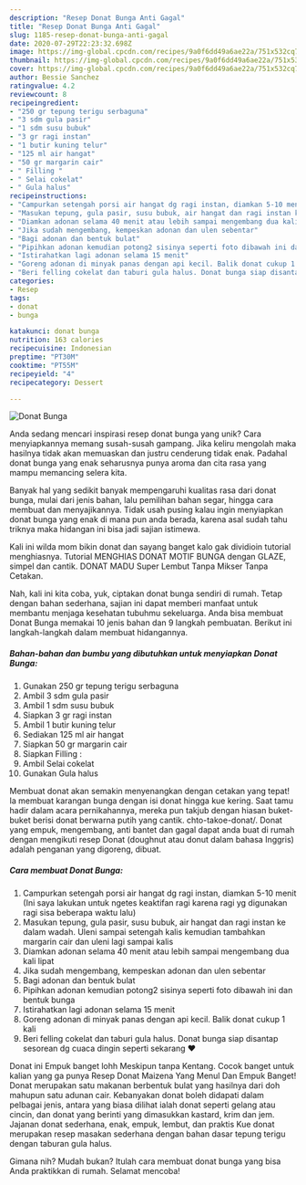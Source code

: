 ```yaml
---
description: "Resep Donat Bunga Anti Gagal"
title: "Resep Donat Bunga Anti Gagal"
slug: 1185-resep-donat-bunga-anti-gagal
date: 2020-07-29T22:23:32.698Z
image: https://img-global.cpcdn.com/recipes/9a0f6dd49a6ae22a/751x532cq70/donat-bunga-foto-resep-utama.jpg
thumbnail: https://img-global.cpcdn.com/recipes/9a0f6dd49a6ae22a/751x532cq70/donat-bunga-foto-resep-utama.jpg
cover: https://img-global.cpcdn.com/recipes/9a0f6dd49a6ae22a/751x532cq70/donat-bunga-foto-resep-utama.jpg
author: Bessie Sanchez
ratingvalue: 4.2
reviewcount: 8
recipeingredient:
- "250 gr tepung terigu serbaguna"
- "3 sdm gula pasir"
- "1 sdm susu bubuk"
- "3 gr ragi instan"
- "1 butir kuning telur"
- "125 ml air hangat"
- "50 gr margarin cair"
- " Filling "
- " Selai cokelat"
- " Gula halus"
recipeinstructions:
- "Campurkan setengah porsi air hangat dg ragi instan, diamkan 5-10 menit (Ini saya lakukan untuk ngetes keaktifan ragi karena ragi yg digunakan ragi sisa beberapa waktu lalu)"
- "Masukan tepung, gula pasir, susu bubuk, air hangat dan ragi instan ke dalam wadah. Uleni sampai setengah kalis kemudian tambahkan margarin cair dan uleni lagi sampai kalis"
- "Diamkan adonan selama 40 menit atau lebih sampai mengembang dua kali lipat"
- "Jika sudah mengembang, kempeskan adonan dan ulen sebentar"
- "Bagi adonan dan bentuk bulat"
- "Pipihkan adonan kemudian potong2 sisinya seperti foto dibawah ini dan bentuk bunga"
- "Istirahatkan lagi adonan selama 15 menit"
- "Goreng adonan di minyak panas dengan api kecil. Balik donat cukup 1 kali"
- "Beri felling cokelat dan taburi gula halus. Donat bunga siap disantap sesorean dg cuaca dingin seperti sekarang ❤️"
categories:
- Resep
tags:
- donat
- bunga

katakunci: donat bunga 
nutrition: 163 calories
recipecuisine: Indonesian
preptime: "PT30M"
cooktime: "PT55M"
recipeyield: "4"
recipecategory: Dessert

---
```



![Donat Bunga](https://img-global.cpcdn.com/recipes/9a0f6dd49a6ae22a/751x532cq70/donat-bunga-foto-resep-utama.jpg)

Anda sedang mencari inspirasi resep donat bunga yang unik? Cara menyiapkannya memang susah-susah gampang. Jika keliru mengolah maka hasilnya tidak akan memuaskan dan justru cenderung tidak enak. Padahal donat bunga yang enak seharusnya punya aroma dan cita rasa yang mampu memancing selera kita.

Banyak hal yang sedikit banyak mempengaruhi kualitas rasa dari donat bunga, mulai dari jenis bahan, lalu pemilihan bahan segar, hingga cara membuat dan menyajikannya. Tidak usah pusing kalau ingin menyiapkan donat bunga yang enak di mana pun anda berada, karena asal sudah tahu triknya maka hidangan ini bisa jadi sajian istimewa.

Kali ini wilda mom bikin donat dan sayang banget kalo gak dividioin tutorial menghiasnya. Tutorial MENGHIAS DONAT MOTIF BUNGA dengan GLAZE, simpel dan cantik. DONAT MADU Super Lembut Tanpa Mikser Tanpa Cetakan.


Nah, kali ini kita coba, yuk, ciptakan donat bunga sendiri di rumah. Tetap dengan bahan sederhana, sajian ini dapat memberi manfaat untuk membantu menjaga kesehatan tubuhmu sekeluarga. Anda bisa membuat Donat Bunga memakai 10 jenis bahan dan 9 langkah pembuatan. Berikut ini langkah-langkah dalam membuat hidangannya.

<!--inarticleads1-->

##### Bahan-bahan dan bumbu yang dibutuhkan untuk menyiapkan Donat Bunga:

1. Gunakan 250 gr tepung terigu serbaguna
1. Ambil 3 sdm gula pasir
1. Ambil 1 sdm susu bubuk
1. Siapkan 3 gr ragi instan
1. Ambil 1 butir kuning telur
1. Sediakan 125 ml air hangat
1. Siapkan 50 gr margarin cair
1. Siapkan  Filling :
1. Ambil  Selai cokelat
1. Gunakan  Gula halus


Membuat donat akan semakin menyenangkan dengan cetakan yang tepat! Ia membuat karangan bunga dengan isi donat hingga kue kering. Saat tamu hadir dalam acara pernikahannya, mereka pun takjub dengan hiasan buket-buket berisi donat berwarna putih yang cantik. chto-takoe-donat/. Donat yang empuk, mengembang, anti bantet dan gagal dapat anda buat di rumah dengan mengikuti resep Donat (doughnut atau donut dalam bahasa Inggris) adalah penganan yang digoreng, dibuat. 

<!--inarticleads2-->

##### Cara membuat Donat Bunga:

1. Campurkan setengah porsi air hangat dg ragi instan, diamkan 5-10 menit (Ini saya lakukan untuk ngetes keaktifan ragi karena ragi yg digunakan ragi sisa beberapa waktu lalu)
1. Masukan tepung, gula pasir, susu bubuk, air hangat dan ragi instan ke dalam wadah. Uleni sampai setengah kalis kemudian tambahkan margarin cair dan uleni lagi sampai kalis
1. Diamkan adonan selama 40 menit atau lebih sampai mengembang dua kali lipat
1. Jika sudah mengembang, kempeskan adonan dan ulen sebentar
1. Bagi adonan dan bentuk bulat
1. Pipihkan adonan kemudian potong2 sisinya seperti foto dibawah ini dan bentuk bunga
1. Istirahatkan lagi adonan selama 15 menit
1. Goreng adonan di minyak panas dengan api kecil. Balik donat cukup 1 kali
1. Beri felling cokelat dan taburi gula halus. Donat bunga siap disantap sesorean dg cuaca dingin seperti sekarang ❤️


Donat ini Empuk banget lohh Meskipun tanpa Kentang. Cocok banget untuk kalian yang ga punya Resep Donat Maizena Yang Menul Dan Empuk Banget! Donat merupakan satu makanan berbentuk bulat yang hasilnya dari doh mahupun satu adunan cair. Kebanyakan donat boleh didapati dalam pelbagai jenis, antara yang biasa dilihat ialah donat seperti gelang atau cincin, dan donat yang berinti yang dimasukkan kastard, krim dan jem. Jajanan donat sederhana, enak, empuk, lembut, dan praktis Kue donat merupakan resep masakan sederhana dengan bahan dasar tepung terigu dengan taburan gula halus. 

Gimana nih? Mudah bukan? Itulah cara membuat donat bunga yang bisa Anda praktikkan di rumah. Selamat mencoba!
